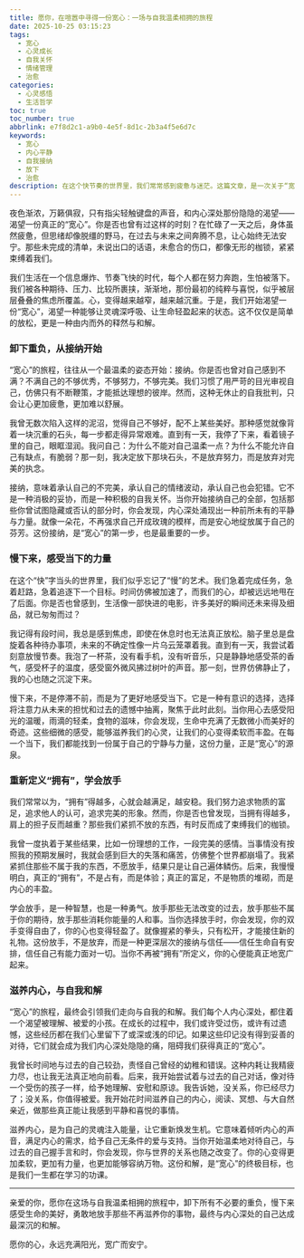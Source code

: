```yaml
---
title: 愿你，在喧嚣中寻得一份宽心：一场与自我温柔相拥的旅程
date: 2025-10-25 03:15:23
tags:
  - 宽心
  - 心灵成长
  - 自我关怀
  - 情绪管理
  - 治愈
categories:
  - 心灵感悟
  - 生活哲学
toc: true
toc_number: true
abbrlink: e7f8d2c1-a9b0-4e5f-8d1c-2b3a4f5e6d7c
keywords:
  - 宽心
  - 内心平静
  - 自我接纳
  - 放下
  - 治愈
description: 在这个快节奏的世界里，我们常常感到疲惫与迷茫。这篇文章，是一次关于“宽心”的温柔对话，邀请你卸下重负，慢下来，感受当下的力量，与内心深处的自己和解。愿你在此刻，找到一份属于自己的宁静与安然。
---
```


夜色渐浓，万籁俱寂，只有指尖轻触键盘的声音，和内心深处那份隐隐的渴望——渴望一份真正的“宽心”。你是否也曾有过这样的时刻？在忙碌了一天之后，身体虽然疲惫，但思绪却像脱缰的野马，在过去与未来之间奔腾不息，让心始终无法安宁。那些未完成的清单，未说出口的话语，未愈合的伤口，都像无形的枷锁，紧紧束缚着我们。

我们生活在一个信息爆炸、节奏飞快的时代，每个人都在努力奔跑，生怕被落下。我们被各种期待、压力、比较所裹挟，渐渐地，那份最初的纯粹与喜悦，似乎被层层叠叠的焦虑所覆盖。心，变得越来越窄，越来越沉重。于是，我们开始渴望一份“宽心”，渴望一种能够让灵魂深呼吸、让生命轻盈起来的状态。这不仅仅是简单的放松，更是一种由内而外的释然与和解。

### 卸下重负，从接纳开始

“宽心”的旅程，往往从一个最温柔的姿态开始：接纳。你是否也曾对自己感到不满？不满自己的不够优秀，不够努力，不够完美。我们习惯了用严苛的目光审视自己，仿佛只有不断鞭策，才能抵达理想的彼岸。然而，这种无休止的自我批判，只会让心更加疲惫，更加难以舒展。

我曾无数次陷入这样的泥沼，觉得自己不够好，配不上某些美好。那种感觉就像背着一块沉重的石头，每一步都走得异常艰难。直到有一天，我停了下来，看着镜子里的自己，眼眶湿润。我问自己：为什么不能对自己温柔一点？为什么不能允许自己有缺点，有脆弱？那一刻，我决定放下那块石头，不是放弃努力，而是放弃对完美的执念。

接纳，意味着承认自己的不完美，承认自己的情绪波动，承认自己也会犯错。它不是一种消极的妥协，而是一种积极的自我关怀。当你开始接纳自己的全部，包括那些你曾试图隐藏或否认的部分时，你会发现，内心深处涌现出一种前所未有的平静与力量。就像一朵花，不再强求自己开成玫瑰的模样，而是安心地绽放属于自己的芬芳。这份接纳，是“宽心”的第一步，也是最重要的一步。

### 慢下来，感受当下的力量

在这个“快”字当头的世界里，我们似乎忘记了“慢”的艺术。我们急着完成任务，急着赶路，急着追逐下一个目标。时间仿佛被加速了，而我们的心，却被远远地甩在了后面。你是否也曾感到，生活像一部快进的电影，许多美好的瞬间还未来得及细品，就已匆匆而过？

我记得有段时间，我总是感到焦虑，即使在休息时也无法真正放松。脑子里总是盘旋着各种待办事项，未来的不确定性像一片乌云笼罩着我。直到有一天，我尝试着刻意放慢节奏。我泡了一杯茶，没有看手机，没有听音乐，只是静静地感受茶的香气，感受杯子的温度，感受窗外微风拂过树叶的声音。那一刻，世界仿佛静止了，我的心也随之沉淀下来。

慢下来，不是停滞不前，而是为了更好地感受当下。它是一种有意识的选择，选择将注意力从未来的担忧和过去的遗憾中抽离，聚焦于此时此刻。当你用心去感受阳光的温暖，雨滴的轻柔，食物的滋味，你会发现，生命中充满了无数微小而美好的奇迹。这些细微的感受，能够滋养我们的心灵，让我们的心变得柔软而丰盈。在每一个当下，我们都能找到一份属于自己的宁静与力量，这份力量，正是“宽心”的源泉。

### 重新定义“拥有”，学会放手

我们常常以为，“拥有”得越多，心就会越满足，越安稳。我们努力追求物质的富足，追求他人的认可，追求完美的形象。然而，你是否也曾发现，当拥有得越多，肩上的担子反而越重？那些我们紧抓不放的东西，有时反而成了束缚我们的枷锁。

我曾一度执着于某些结果，比如一份理想的工作，一段完美的感情。当事情没有按照我的预期发展时，我就会感到巨大的失落和痛苦，仿佛整个世界都崩塌了。我紧紧抓住那些不属于我的东西，不愿放手，结果只是让自己遍体鳞伤。后来，我慢慢明白，真正的“拥有”，不是占有，而是体验；真正的富足，不是物质的堆砌，而是内心的丰盈。

学会放手，是一种智慧，也是一种勇气。放手那些无法改变的过去，放手那些不属于你的期待，放手那些消耗你能量的人和事。当你选择放手时，你会发现，你的双手变得自由了，你的心也变得轻盈了。就像握紧的拳头，只有松开，才能接住新的礼物。这份放手，不是放弃，而是一种更深层次的接纳与信任——信任生命自有安排，信任自己有能力面对一切。当你不再被“拥有”所定义，你的心便能真正地宽广起来。

### 滋养内心，与自我和解

“宽心”的旅程，最终会引领我们走向与自我的和解。我们每个人内心深处，都住着一个渴望被理解、被爱的小孩。在成长的过程中，我们或许受过伤，或许有过遗憾，这些经历都在我们心里留下了或深或浅的印记。如果这些印记没有得到妥善的对待，它们就会成为我们内心深处隐隐的痛，阻碍我们获得真正的“宽心”。

我曾长时间地与过去的自己较劲，责怪自己曾经的幼稚和错误。这种内耗让我精疲力尽，也让我无法真正地向前看。后来，我开始尝试着与过去的自己对话，像对待一个受伤的孩子一样，给予她理解、安慰和原谅。我告诉她，没关系，你已经尽力了；没关系，你值得被爱。我开始花时间滋养自己的内心，阅读、冥想、与大自然亲近，做那些真正能让我感到平静和喜悦的事情。

滋养内心，是为自己的灵魂注入能量，让它重新焕发生机。它意味着倾听内心的声音，满足内心的需求，给予自己无条件的爱与支持。当你开始温柔地对待自己，与过去的自己握手言和时，你会发现，你与世界的关系也随之改变了。你的心变得更加柔软，更加有力量，也更加能够容纳万物。这份和解，是“宽心”的终极目标，也是我们一生都在学习的功课。

---

亲爱的你，愿你在这场与自我温柔相拥的旅程中，卸下所有不必要的重负，慢下来感受生命的美好，勇敢地放手那些不再滋养你的事物，最终与内心深处的自己达成最深沉的和解。

愿你的心，永远充满阳光，宽广而安宁。